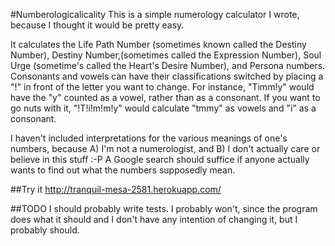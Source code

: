 #Numberologicalicality
This is a simple numerology calculator I wrote, because I thought it would be pretty easy.

It calculates the Life Path Number (sometimes known called the Destiny Number), Destiny Number,(sometimes called the Expression Number), Soul Urge (sometime's called the Heart's Desire Number), and Persona numbers. Consonants and vowels can have their classifications switched by placing a "!" in front of the letter you want to change. For instance, "Timm!y" would have the "y" counted as a vowel, rather than as a consonant. If you want to go nuts with it, "!T!i!m!m!y" would calculate "tmmy" as vowels and "i" as a consonant.

I haven't included interpretations for the various meanings of one's numbers, because A) I'm not a numerologist, and B) I don't actually care or believe in this stuff :-P A Google search should suffice if anyone actually wants to find out what the numbers supposedly mean.

##Try it
http://tranquil-mesa-2581.herokuapp.com/

##TODO
I should probably write tests. I probably won't, since the program does what it should and I don't have any intention of changing it, but I probably should.